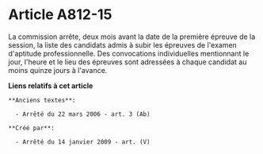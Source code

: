# Article A812-15

La commission arrête, deux mois avant la date de la première épreuve de la session, la liste des candidats admis à subir les
épreuves de l'examen d'aptitude professionnelle. Des convocations individuelles mentionnant le jour, l'heure et le lieu des
épreuves sont adressées à chaque candidat au moins quinze jours à l'avance.

**Liens relatifs à cet article**

	**Anciens textes**:

	  - Arrêté du 22 mars 2006 - art. 3 (Ab)

	**Créé par**:

	  - Arrêté du 14 janvier 2009 - art. (V)
